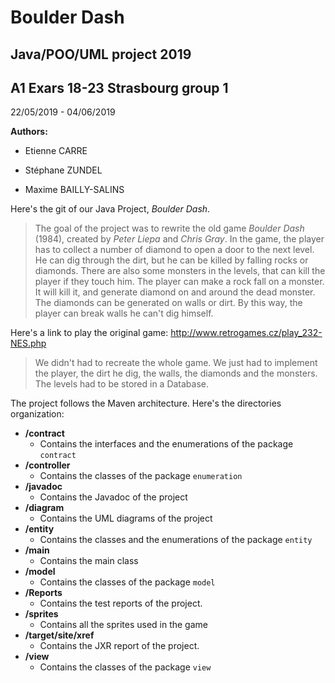 ﻿# Boulder Dash

  

## Java/POO/UML project 2019

## A1 Exars 18-23 Strasbourg group 1
22/05/2019 - 04/06/2019
  

__Authors:__

* Etienne CARRE

* Stéphane ZUNDEL

* Maxime BAILLY-SALINS

Here's the git of our Java Project, *Boulder Dash*.

>The goal of the project was to rewrite the old game *Boulder Dash* (1984), created by *Peter Liepa* and *Chris Gray*. In the game, the player has to collect a number of diamond to open a door to the next level. He can dig through the dirt, but he can be killed by falling rocks or diamonds. There are also some monsters in the levels, that can kill the player if they touch him. The player can make a rock fall on a monster. It will kill it, and generate diamond on and around the dead monster. The diamonds can be generated on walls or dirt. By this way, the player can break walls he can't dig himself.

Here's a link to play the original game:
http://www.retrogames.cz/play_232-NES.php

>We didn't had to recreate the whole game. We just had to implement the player, the dirt he dig, the walls, the diamonds and the monsters. The levels had to be stored in a Database. 

The project follows the Maven architecture. Here's the directories organization:

* **/contract**
	*  Contains the interfaces and the enumerations of the package `contract`
* **/controller** 
	* Contains the classes of the package `enumeration`
* **/javadoc** 
	* Contains the Javadoc of the project
* **/diagram** 
	* Contains the UML diagrams of the project
* **/entity** 
	* Contains the classes and the enumerations of the package `entity`
* **/main** 
	* Contains the main class
* **/model** 
	* Contains the classes of the package `model`
* **/Reports** 
	* Contains the test reports of the project.
* **/sprites** 
	* Contains all the sprites used in the game
* **/target/site/xref**
	* Contains the JXR report of the project.
* **/view** 
	* Contains the classes of the package `view`